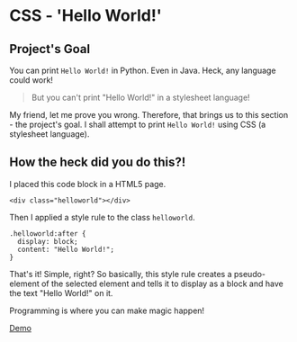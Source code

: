 # CSS - 'Hello World!'

## Project's Goal

You can print `Hello World!` in Python. Even in Java. Heck, any language could work!

> But you can't print "Hello World!" in a stylesheet language!

My friend, let me prove you wrong. Therefore, that brings us to this section - the project's goal. I shall attempt to print `Hello World!` using CSS (a stylesheet language).

## How the heck did you do this?!

I placed this code block in a HTML5 page.

```
<div class="helloworld"></div>
```

Then I applied a style rule to the class `helloworld`.

```
.helloworld:after {
  display: block;
  content: "Hello World!";
}
```

That's it! Simple, right? So basically, this style rule creates a pseudo-element of the selected element and tells it to display as a block and have the text "Hello World!" on it.

Programming is where you can make magic happen!

[Demo](https://janguillermo.github.io/CSS-Hello-World/)
